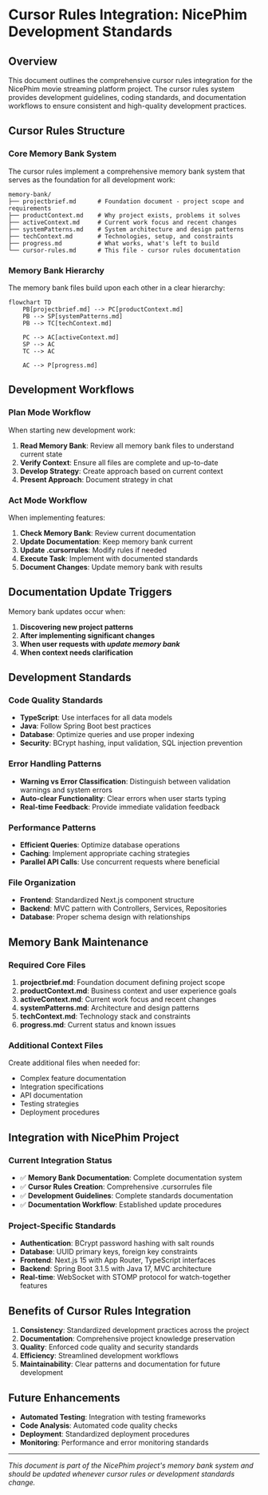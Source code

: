 # Cursor Rules Integration: NicePhim Development Standards

## Overview
This document outlines the comprehensive cursor rules integration for the NicePhim movie streaming platform project. The cursor rules system provides development guidelines, coding standards, and documentation workflows to ensure consistent and high-quality development practices.

## Cursor Rules Structure

### Core Memory Bank System
The cursor rules implement a comprehensive memory bank system that serves as the foundation for all development work:

```
memory-bank/
├── projectbrief.md      # Foundation document - project scope and requirements
├── productContext.md    # Why project exists, problems it solves
├── activeContext.md     # Current work focus and recent changes
├── systemPatterns.md    # System architecture and design patterns
├── techContext.md       # Technologies, setup, and constraints
├── progress.md          # What works, what's left to build
└── cursor-rules.md      # This file - cursor rules documentation
```

### Memory Bank Hierarchy
The memory bank files build upon each other in a clear hierarchy:

```mermaid
flowchart TD
    PB[projectbrief.md] --> PC[productContext.md]
    PB --> SP[systemPatterns.md]
    PB --> TC[techContext.md]
    
    PC --> AC[activeContext.md]
    SP --> AC
    TC --> AC
    
    AC --> P[progress.md]
```

## Development Workflows

### Plan Mode Workflow
When starting new development work:

1. **Read Memory Bank**: Review all memory bank files to understand current state
2. **Verify Context**: Ensure all files are complete and up-to-date
3. **Develop Strategy**: Create approach based on current context
4. **Present Approach**: Document strategy in chat

### Act Mode Workflow
When implementing features:

1. **Check Memory Bank**: Review current documentation
2. **Update Documentation**: Keep memory bank current
3. **Update .cursorrules**: Modify rules if needed
4. **Execute Task**: Implement with documented standards
5. **Document Changes**: Update memory bank with results

## Documentation Update Triggers

Memory bank updates occur when:
1. **Discovering new project patterns**
2. **After implementing significant changes**
3. **When user requests with *update memory bank***
4. **When context needs clarification**

## Development Standards

### Code Quality Standards
- **TypeScript**: Use interfaces for all data models
- **Java**: Follow Spring Boot best practices
- **Database**: Optimize queries and use proper indexing
- **Security**: BCrypt hashing, input validation, SQL injection prevention

### Error Handling Patterns
- **Warning vs Error Classification**: Distinguish between validation warnings and system errors
- **Auto-clear Functionality**: Clear errors when user starts typing
- **Real-time Feedback**: Provide immediate validation feedback

### Performance Patterns
- **Efficient Queries**: Optimize database operations
- **Caching**: Implement appropriate caching strategies
- **Parallel API Calls**: Use concurrent requests where beneficial

### File Organization
- **Frontend**: Standardized Next.js component structure
- **Backend**: MVC pattern with Controllers, Services, Repositories
- **Database**: Proper schema design with relationships

## Memory Bank Maintenance

### Required Core Files
1. **projectbrief.md**: Foundation document defining project scope
2. **productContext.md**: Business context and user experience goals
3. **activeContext.md**: Current work focus and recent changes
4. **systemPatterns.md**: Architecture and design patterns
5. **techContext.md**: Technology stack and constraints
6. **progress.md**: Current status and known issues

### Additional Context Files
Create additional files when needed for:
- Complex feature documentation
- Integration specifications
- API documentation
- Testing strategies
- Deployment procedures

## Integration with NicePhim Project

### Current Integration Status
- ✅ **Memory Bank Documentation**: Complete documentation system
- ✅ **Cursor Rules Creation**: Comprehensive .cursorrules file
- ✅ **Development Guidelines**: Complete standards documentation
- ✅ **Documentation Workflow**: Established update procedures

### Project-Specific Standards
- **Authentication**: BCrypt password hashing with salt rounds
- **Database**: UUID primary keys, foreign key constraints
- **Frontend**: Next.js 15 with App Router, TypeScript interfaces
- **Backend**: Spring Boot 3.1.5 with Java 17, MVC architecture
- **Real-time**: WebSocket with STOMP protocol for watch-together features

## Benefits of Cursor Rules Integration

1. **Consistency**: Standardized development practices across the project
2. **Documentation**: Comprehensive project knowledge preservation
3. **Quality**: Enforced code quality and security standards
4. **Efficiency**: Streamlined development workflows
5. **Maintainability**: Clear patterns and documentation for future development

## Future Enhancements

- **Automated Testing**: Integration with testing frameworks
- **Code Analysis**: Automated code quality checks
- **Deployment**: Standardized deployment procedures
- **Monitoring**: Performance and error monitoring standards

---

*This document is part of the NicePhim project's memory bank system and should be updated whenever cursor rules or development standards change.*